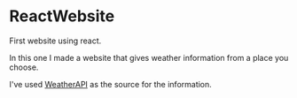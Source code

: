 # ReactWebsite
First website using react.

In this one I made a website that gives weather information from a place you choose.

I've used <a href="https://www.weatherapi.com/" title="Free Weather API" target="_blank">WeatherAPI</a> as the source for the information.
